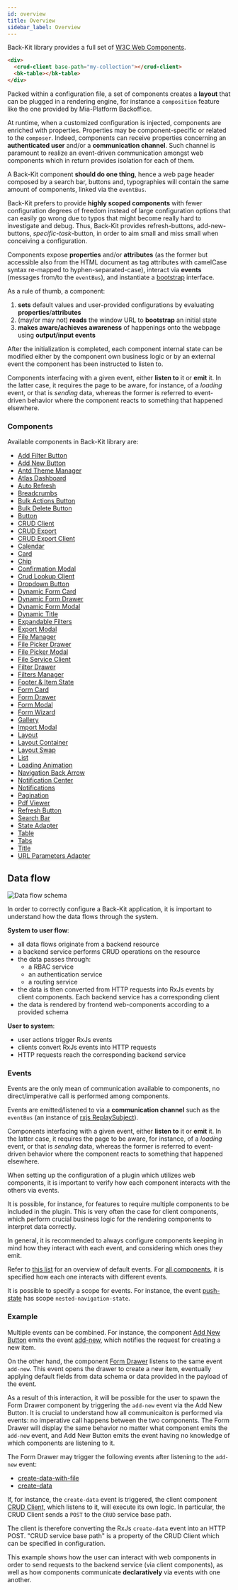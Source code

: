 ```yaml
---
id: overview
title: Overview
sidebar_label: Overview
---
```

[bootstrap]: ./30_page_layout.md#bootstrap-aka-initial-state-injection

[add-filter-button]: ../60_components/10_add_filter_button.md
[add-new-button]: ../60_components/20_add_new_button.md
[antd-theme-manager]: ../60_components/30_antd_theme_manager.md
[atlas-dashboard]: ../60_components/40_atlas_dashboard.md
[auto-refresh]: ../60_components/50_auto_refresh.md
[breadcrumbs]: ../60_components/60_breadcrumbs.md
[bulk-actions-button]: ../60_components/70_bulk_actions_button.md
[bulk-delete-button]: ../60_components/80_bulk_delete_button.md
[button]: ../60_components/90_button.md
[crud-client]: ../60_components/100_crud_client.md
[crud-export]: ../60_components/110_crud_export.md
[crud-export-client]: ../60_components/120_crud_export_client.md
[calendar]: ../60_components/130_calendar.md
[card]: ../60_components/140_card.md
[chip]: ../60_components/150_chip.md
[confirmation-modal]: ../60_components/160_confirmation_modal.md
[crud-lookup-client]: ../60_components/170_crud_lookup_client.md
[dropdown-button]: ../60_components/180_dropdown_button.md
[dynamic-form-card]: ../60_components/190_dynamic_form_card.md
[dynamic-form-drawer]: ../60_components/200_dynamic_form_drawer.md
[dynamic-form-modal]: ../60_components/210_dynamic_form_modal.md
[dynamic-title]: ../60_components/220_dynamic_title.md
[expandable-filters]: ../60_components/230_expandable_filters.md
[export-modal]: ../60_components/240_export_modal.md
[file-manager]: ../60_components/250_file_manager.md
[file-picker-drawer]: ../60_components/260_file_picker_drawer.md
[file-picker-modal]: ../60_components/270_file_picker_modal.md
[file-service-client]: ../60_components/280_file_service_client.md
[filter-drawer]: ../60_components/290_filter_drawer.md
[filters-manager]: ../60_components/300_filters_manager.md
[footer-&-item-state]: ../60_components/310_footer_&_item_state.md
[form-card]: ../60_components/320_form_card.md
[form-drawer]: ../60_components/330_form_drawer.md
[form-modal]: ../60_components/340_form_modal.md
[form-wizard]: ../60_components/350_form_wizard.md
[gallery]: ../60_components/360_gallery.md
[import-modal]: ../60_components/370_import_modal.md
[layout]: ../60_components/380_layout.md
[layout-container]: ../60_components/390_layout_container.md
[layout-swap]: ../60_components/400_layout_swap.md
[list]: ../60_components/410_list.md
[loading-animation]: ../60_components/420_loading_animation.md
[navigation-back-arrow]: ../60_components/430_navigation_back_arrow.md
[notification-center]: ../60_components/440_notification_center.md
[notifications]: ../60_components/450_notifications.md
[pagination]: ../60_components/460_pagination.md
[pdf-viewer]: ../60_components/470_pdf_viewer.md
[refresh-button]: ../60_components/480_refresh_button.md
[search-bar]: ../60_components/490_search_bar.md
[state-adapter]: ../60_components/500_state_adapter.md
[table]: ../60_components/510_table.md
[tabs]: ../60_components/520_tabs.md
[title]: ../60_components/530_title.md
[url-parameters-adapter]: ../60_components/540_url_parameters_adapter.md

[events]: ./70_events.md
[push-state]: ./70_events.md#nested-navigation-state---push
[add-new]: ./70_events.md#add-new
[create-data-with-file]: ./70_events.md#create-data-with-file
[create-data]: ./70_events.md#create-data



Back-Kit library provides a full set of [W3C Web Components](https://www.w3.org/TR/components-intro/).

```html
<div>
  <crud-client base-path="my-collection"></crud-client>
  <bk-table></bk-table>
</div>
```

Packed within a configuration file, a set of components creates a **layout** that can be plugged in a rendering engine, for instance a `composition` feature like the one provided by Mia-Platform Backoffice.

At runtime, when a customized configuration is injected, components are enriched with properties. Properties may be component-specific or related to the `composer`. Indeed, components can receive properties concerning an **authenticated user** and/or a **communication channel**. Such channel is paramount to realize an event-driven communication amongst web components which in return provides isolation for each of them.

A Back-Kit component **should do one thing**, hence a web page header composed by a search bar, buttons and, typographies will contain the same amount of components, linked via the `eventBus`.

Back-Kit prefers to provide **highly scoped components** with fewer configuration degrees of freedom instead of large configuration options that can easily go wrong due to typos that might become really hard to investigate and debug. Thus, Back-Kit provides refresh-buttons, add-new-buttons, *specific-task*-button, in order to aim small and miss small when conceiving a configuration.

Components expose **properties** and/or **attributes** (as the former but accessible also from the HTML document as tag attributes with camelCase syntax re-mapped to hyphen-separated-case), interact via **events** (messages from/to the `eventBus`), and instantiate a [bootstrap] interface.

As a rule of thumb, a component:

1. **sets** default values and user-provided configurations by evaluating **properties**/**attributes**
2. (may/or may not) **reads** the window URL to **bootstrap** an initial state
3. **makes aware/achieves awareness** of happenings onto the webpage using **output/input events**

After the initialization is completed, each component internal state can be modified either by the component own business logic or by an external event the component has been instructed to listen to.

Components interfacing with a given event, either **listen to** it or **emit** it. In the latter case, it requires the page to be aware, for instance, of a *loading* event, or that is *sending* data, whereas the former is referred to event-driven behavior where the component reacts to something that happened elsewhere.

### Components

Available components in Back-Kit library are:

- [Add Filter Button][add-filter-button]
- [Add New Button][add-new-button]
- [Antd Theme Manager][antd-theme-manager]
- [Atlas Dashboard][atlas-dashboard]
- [Auto Refresh][auto-refresh]
- [Breadcrumbs][breadcrumbs]
- [Bulk Actions Button][bulk-actions-button]
- [Bulk Delete Button][bulk-delete-button]
- [Button][button]
- [CRUD Client][crud-client]
- [CRUD Export][crud-export]
- [CRUD Export Client][crud-export-client]
- [Calendar][calendar]
- [Card][card]
- [Chip][chip]
- [Confirmation Modal][confirmation-modal]
- [Crud Lookup Client][crud-lookup-client]
- [Dropdown Button][dropdown-button]
- [Dynamic Form Card][dynamic-form-card]
- [Dynamic Form Drawer][dynamic-form-drawer]
- [Dynamic Form Modal][dynamic-form-modal]
- [Dynamic Title][dynamic-title]
- [Expandable Filters][expandable-filters]
- [Export Modal][export-modal]
- [File Manager][file-manager]
- [File Picker Drawer][file-picker-drawer]
- [File Picker Modal][file-picker-modal]
- [File Service Client][file-service-client]
- [Filter Drawer][filter-drawer]
- [Filters Manager][filters-manager]
- [Footer & Item State][footer-&-item-state]
- [Form Card][form-card]
- [Form Drawer][form-drawer]
- [Form Modal][form-modal]
- [Form Wizard][form-wizard]
- [Gallery][gallery]
- [Import Modal][import-modal]
- [Layout][layout]
- [Layout Container][layout-container]
- [Layout Swap][layout-swap]
- [List][list]
- [Loading Animation][loading-animation]
- [Navigation Back Arrow][navigation-back-arrow]
- [Notification Center][notification-center]
- [Notifications][notifications]
- [Pagination][pagination]
- [Pdf Viewer][pdf-viewer]
- [Refresh Button][refresh-button]
- [Search Bar][search-bar]
- [State Adapter][state-adapter]
- [Table][table]
- [Tabs][tabs]
- [Title][title]
- [URL Parameters Adapter][url-parameters-adapter]

## Data flow

![Data flow schema](img/data_flow.jpg)

In order to correctly configure a Back-Kit application, it is important to understand how the data flows through the system.

**System to user flow**:

- all data flows originate from a backend resource
- a backend service performs CRUD operations on the resource
- the data passes through:
  - a RBAC service
  - an authentication service
  - a routing service
- the data is then converted from HTTP requests into RxJs events by client components. Each backend service has a corresponding client
- the data is rendered by frontend web-components according to a provided schema

**User to system**:

- user actions trigger RxJs events
- clients convert RxJs events into HTTP requests
- HTTP requests reach the corresponding backend service

### Events

Events are the only mean of communication available to components, no direct/imperative call is performed among components.

Events are emitted/listened to via a **communication channel** such as the `eventBus` (an instance of [rxjs ReplaySubject](https://rxjs.dev/api/index/class/ReplaySubject)).

Components interfacing with a given event, either **listen to** it or **emit** it. In the latter case, it requires the page to be aware, for instance, of a *loading* event, or that is *sending* data, whereas the former is referred to event-driven behavior where the component reacts to something that happened elsewhere.

When setting up the configuration of a plugin which utilizes web components, it is important to verify how each component interacts with the others via events.

It is possible, for instance, for features to require multiple components to be included in the plugin. This is very often the case for client components, which perform crucial business logic for the rendering components to interpret data correctly.

In general, it is recommended to always configure components keeping in mind how they interact with each event, and considering which ones they emit.

Refer to [this list][events] for an overview of default events. For [all components](#components), it is specified how each one interacts with different events.

It is possible to specify a scope for events. For instance, the event [push-state] has scope `nested-navigation-state`.

### Example

Multiple events can be combined. For instance, the component [Add New Button][add-new-button] emits the event [add-new], which notifies the request for creating a new item.

On the other hand, the component [Form Drawer][form-drawer] listens to the same event `add-new`. This event opens the drawer to create a new item, eventually applying default fields from data schema or data provided in the payload of the event.

As a result of this interaction, it will be possible for the user to spawn the Form Drawer component by triggering the `add-new` event via the Add New Button. It is crucial to understand how all communicaiton is performed via events: no imperative call happens between the two components. The Form Drawer will display the same behavior no matter what component emits the `add-new` event, and Add New Button emits the event having no knowledge of which components are listening to it.

The Form Drawer may trigger the following events after listening to the `add-new` event:

- [create-data-with-file]
- [create-data]

If, for instance, the `create-data` event is triggered, the client component [CRUD Client][crud-client], which listens to it, will execute its own logic. In particular, the CRUD Client sends a `POST` to the `CRUD` service base path.

The client is therefore converting the RxJs `create-data` event into an HTTP POST. "CRUD service base path" is a property of the CRUD Client which can be specified in configuration.

This example shows how the user can interact with web components in order to send requests to the backend service (via client components), as well as how components communicate **declaratively** via events with one another.
